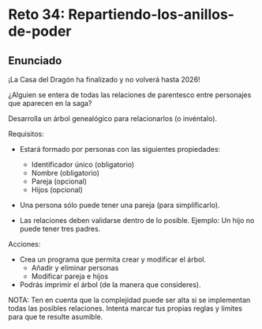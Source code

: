 # Reto 34: Repartiendo-los-anillos-de-poder

## Enunciado

¡La Casa del Dragón ha finalizado y no volverá hasta 2026!

¿Alguien se entera de todas las relaciones de parentesco entre personajes que aparecen en la saga?

Desarrolla un árbol genealógico para relacionarlos (o invéntalo).

Requisitos:

- Estará formado por personas con las siguientes propiedades:
  - Identificador único (obligatorio)
  - Nombre (obligatorio)
  - Pareja (opcional)
  - Hijos (opcional)

- Una persona sólo puede tener una pareja (para simplificarlo).
- Las relaciones deben validarse dentro de lo posible. Ejemplo: Un hijo no puede tener tres padres.

Acciones:

- Crea un programa que permita crear y modificar el árbol.
  - Añadir y eliminar personas
  - Modificar pareja e hijos
- Podrás imprimir el árbol (de la manera que consideres).

NOTA: Ten en cuenta que la complejidad puede ser alta si se implementan todas las posibles relaciones. Intenta marcar tus propias reglas y límites para que te resulte asumible.
